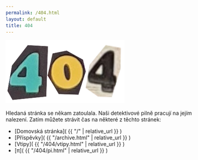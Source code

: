 ```yaml
---
permalink: /404.html
layout: default
title: 404
---
```


<img class="fonted" src="/assets/img/404.png" alt="404">

Hledaná stránka se někam zatoulala. Naši detektivové pilně pracují na jejím nalezení. Zatím můžete strávit čas na některé z těchto stránek:

- [Domovská stránka]( {{ "/" | relative_url }} )
- [Příspěvky]( {{ "/archive.html" | relative_url }} )
- [Vtipy]( {{ "/404/vtipy.html" | relative_url }} )
- [π]( {{ "/404/pi.html" | relative_url }} )
